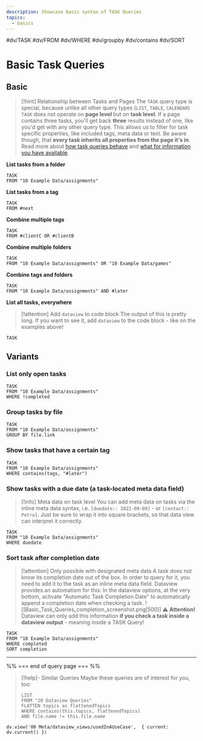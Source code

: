 ```yaml
---
description: Showcase basic syntax of TASK Queries
topics:
  - basics
---
```

 #dv/TASK #dv/FROM #dv/WHERE #dv/groupby #dv/contains #dv/SORT

# Basic Task Queries

## Basic 

> [!hint] Relationship between Tasks and Pages
> The `TASK` query type is special, because unlike all other query types (`LIST`, `TABLE`, `CALENDAR`) `TASK` does not operate on **page level** but on **task level**. If a page contains three tasks, you'll get back **three** results instead of one, like you'd get with any other query type. This allows us to filter for task specific properties, like included tags, meta data or text. Be aware though, that **every task inherits all properties from the page it's in**. Read more about [how task queries behave](https://blacksmithgu.github.io/obsidian-dataview/query/queries/#task-queries) and [what for information you have available](https://blacksmithgu.github.io/obsidian-dataview/data-annotation/#tasks).

**List tasks  from a folder**
```dataview
TASK
FROM "10 Example Data/assignments"
```

**List tasks from a tag**
```dataview
TASK
FROM #next
```

**Combine multiple tags**
```dataview
TASK
FROM #clientC OR #clientB
```

**Combine multiple folders**
```dataview
TASK
FROM "10 Example Data/assignments" OR "10 Example Data/games"
```

**Combine tags and folders**
```dataview
TASK
FROM "10 Example Data/assignments" AND #later  
```

**List all tasks, everywhere**

> [!attention] Add `dataview` to code block
> The output of this is pretty long. If you want to see it, add `dataview` to the code block - like on the examples above!

```
TASK
```

## Variants

### List only open tasks

```dataview
TASK
FROM "10 Example Data/assignments"
WHERE !completed
```

### Group tasks by file

```dataview
TASK
FROM "10 Example Data/assignments"
GROUP BY file.link
```

### Show tasks that have a certain tag

```dataview
TASK
FROM "10 Example Data/assignments"
WHERE contains(tags, "#later")
```

### Show tasks with a due date (a task-located meta data field)

> [!info] Meta data on task level
> You can add meta data on tasks via the inline meta data syntax, i.e. `[duedate:: 2022-09-09]` - or `[contact:: Petro]`. Just be sure to wrap it into square brackets, so that data view can interpret it correctly. 

```dataview
TASK
FROM "10 Example Data/assignments"
WHERE duedate
```

### Sort task after completion date

> [!attention] Only possible with designated meta data
> A task does not know its completion date out of the box. In order to query for it, you need to add it to the task as an inline meta data field. Dataview provides an automatism for this: In the dataview options, at the very bottom, activate "Automatic Task Completion Date" to automatically append a completion date when checking a task.
> ![[Basic_Task_Queries_completion_screenshot.png|500]]
> ⚠ **Attention!** Dataview can only add this information **if you check a task inside a dataview output** - meaning inside a TASK Query!

```dataview
TASK
FROM "10 Example Data/assignments"
WHERE completed
SORT completion
```

---
%% === end of query page === %%
> [!help]- Similar Queries
> Maybe these queries are of interest for you, too:
> ```dataview
> LIST
> FROM "20 Dataview Queries"
> FLATTEN topics as flattenedTopics
> WHERE contains(this.topics, flattenedTopics)
> AND file.name != this.file.name
> ```

```dataviewjs
dv.view('00 Meta/dataview_views/usedInAUseCase',  { current: dv.current() })
```
